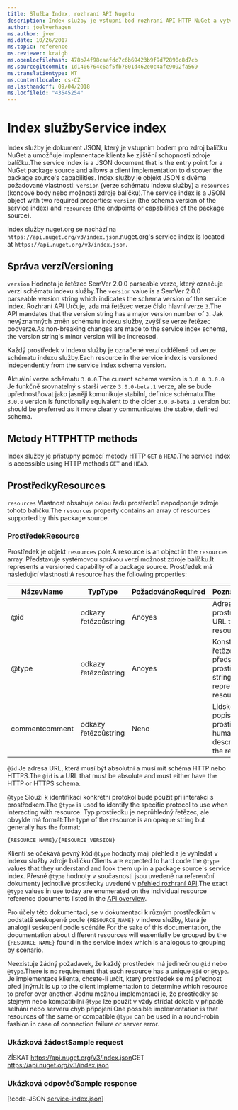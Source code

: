 ```yaml
---
title: Služba Index, rozhraní API Nugetu
description: Index služby je vstupní bod rozhraní API HTTP NuGet a vytváří výčet možností serveru.
author: joelverhagen
ms.author: jver
ms.date: 10/26/2017
ms.topic: reference
ms.reviewer: kraigb
ms.openlocfilehash: 478b74f98caafdc7c6b69423b9f9d72890c8d7cb
ms.sourcegitcommit: 1d1406764c6af5fb7801d462e0c4afc9092fa569
ms.translationtype: MT
ms.contentlocale: cs-CZ
ms.lasthandoff: 09/04/2018
ms.locfileid: "43545254"
---
```

# <a name="service-index"></a><span data-ttu-id="e1282-103">Index služby</span><span class="sxs-lookup"><span data-stu-id="e1282-103">Service index</span></span>

<span data-ttu-id="e1282-104">Index služby je dokument JSON, který je vstupním bodem pro zdroj balíčku NuGet a umožňuje implementace klienta ke zjištění schopnosti zdroje balíčku.</span><span class="sxs-lookup"><span data-stu-id="e1282-104">The service index is a JSON document that is the entry point for a NuGet package source and allows a client implementation to discover the package source's capabilities.</span></span> <span data-ttu-id="e1282-105">Index služby je objekt JSON s dvěma požadované vlastnosti: `version` (verze schématu indexu služby) a `resources` (koncové body nebo možnosti zdroje balíčku).</span><span class="sxs-lookup"><span data-stu-id="e1282-105">The service index is a JSON object with two required properties: `version` (the schema version of the service index) and `resources`  (the endpoints or capabilities of the package source).</span></span>

<span data-ttu-id="e1282-106">index služby nuget.org se nachází na `https://api.nuget.org/v3/index.json`.</span><span class="sxs-lookup"><span data-stu-id="e1282-106">nuget.org's service index is located at `https://api.nuget.org/v3/index.json`.</span></span>

## <a name="versioning"></a><span data-ttu-id="e1282-107">Správa verzí</span><span class="sxs-lookup"><span data-stu-id="e1282-107">Versioning</span></span>

<span data-ttu-id="e1282-108">`version` Hodnota je řetězec SemVer 2.0.0 parseable verze, který označuje verzi schématu indexu služby.</span><span class="sxs-lookup"><span data-stu-id="e1282-108">The `version` value is a SemVer 2.0.0 parseable version string which indicates the schema version of the service index.</span></span> <span data-ttu-id="e1282-109">Rozhraní API Určuje, zda má řetězec verze číslo hlavní verze `3`.</span><span class="sxs-lookup"><span data-stu-id="e1282-109">The API mandates that the version string has a major version number of `3`.</span></span> <span data-ttu-id="e1282-110">Jak nevýznamných změn schématu indexu služby, zvýší se verze řetězec podverze.</span><span class="sxs-lookup"><span data-stu-id="e1282-110">As non-breaking changes are made to the service index schema, the version string's minor version will be increased.</span></span>

<span data-ttu-id="e1282-111">Každý prostředek v indexu služby je označené verzí odděleně od verze schématu indexu služby.</span><span class="sxs-lookup"><span data-stu-id="e1282-111">Each resource in the service index is versioned independently from the service index schema version.</span></span>

<span data-ttu-id="e1282-112">Aktuální verze schématu `3.0.0`.</span><span class="sxs-lookup"><span data-stu-id="e1282-112">The current schema version is `3.0.0`.</span></span> <span data-ttu-id="e1282-113">`3.0.0` Je funkčně srovnatelný s starší verze `3.0.0-beta.1` verze, ale se bude upřednostňovat jako jasněji komunikuje stabilní, definice schématu.</span><span class="sxs-lookup"><span data-stu-id="e1282-113">The `3.0.0` version is functionally equivalent to the older `3.0.0-beta.1` version but should be preferred as it more clearly communicates the stable, defined schema.</span></span>

## <a name="http-methods"></a><span data-ttu-id="e1282-114">Metody HTTP</span><span class="sxs-lookup"><span data-stu-id="e1282-114">HTTP methods</span></span>

<span data-ttu-id="e1282-115">Index služby je přístupný pomocí metody HTTP `GET` a `HEAD`.</span><span class="sxs-lookup"><span data-stu-id="e1282-115">The service index is accessible using HTTP methods `GET` and `HEAD`.</span></span>

## <a name="resources"></a><span data-ttu-id="e1282-116">Prostředky</span><span class="sxs-lookup"><span data-stu-id="e1282-116">Resources</span></span>

<span data-ttu-id="e1282-117">`resources` Vlastnost obsahuje celou řadu prostředků nepodporuje zdroje tohoto balíčku.</span><span class="sxs-lookup"><span data-stu-id="e1282-117">The `resources` property contains an array of resources supported by this package source.</span></span>

### <a name="resource"></a><span data-ttu-id="e1282-118">Prostředek</span><span class="sxs-lookup"><span data-stu-id="e1282-118">Resource</span></span>

<span data-ttu-id="e1282-119">Prostředek je objekt `resources` pole.</span><span class="sxs-lookup"><span data-stu-id="e1282-119">A resource is an object in the `resources` array.</span></span> <span data-ttu-id="e1282-120">Představuje systémovou správou verzí možnost zdroje balíčku.</span><span class="sxs-lookup"><span data-stu-id="e1282-120">It represents a versioned capability of a package source.</span></span> <span data-ttu-id="e1282-121">Prostředek má následující vlastnosti:</span><span class="sxs-lookup"><span data-stu-id="e1282-121">A resource has the following properties:</span></span>

<span data-ttu-id="e1282-122">Název</span><span class="sxs-lookup"><span data-stu-id="e1282-122">Name</span></span>          | <span data-ttu-id="e1282-123">Typ</span><span class="sxs-lookup"><span data-stu-id="e1282-123">Type</span></span>   | <span data-ttu-id="e1282-124">Požadováno</span><span class="sxs-lookup"><span data-stu-id="e1282-124">Required</span></span> | <span data-ttu-id="e1282-125">Poznámky</span><span class="sxs-lookup"><span data-stu-id="e1282-125">Notes</span></span>
------------- | ------ | -------- | -----
@id           | <span data-ttu-id="e1282-126">odkazy řetězců</span><span class="sxs-lookup"><span data-stu-id="e1282-126">string</span></span> | <span data-ttu-id="e1282-127">Ano</span><span class="sxs-lookup"><span data-stu-id="e1282-127">yes</span></span>      | <span data-ttu-id="e1282-128">Adresa URL k prostředku</span><span class="sxs-lookup"><span data-stu-id="e1282-128">The URL to the resource</span></span>
@type         | <span data-ttu-id="e1282-129">odkazy řetězců</span><span class="sxs-lookup"><span data-stu-id="e1282-129">string</span></span> | <span data-ttu-id="e1282-130">Ano</span><span class="sxs-lookup"><span data-stu-id="e1282-130">yes</span></span>      | <span data-ttu-id="e1282-131">Konstanta řetězec představující typ prostředku</span><span class="sxs-lookup"><span data-stu-id="e1282-131">A string constant representing the resource type</span></span>
<span data-ttu-id="e1282-132">comment</span><span class="sxs-lookup"><span data-stu-id="e1282-132">comment</span></span>       | <span data-ttu-id="e1282-133">odkazy řetězců</span><span class="sxs-lookup"><span data-stu-id="e1282-133">string</span></span> | <span data-ttu-id="e1282-134">Ne</span><span class="sxs-lookup"><span data-stu-id="e1282-134">no</span></span>       | <span data-ttu-id="e1282-135">Lidské čitelný popis prostředku</span><span class="sxs-lookup"><span data-stu-id="e1282-135">A human readable description of the resource</span></span>

<span data-ttu-id="e1282-136">`@id` Je adresa URL, která musí být absolutní a musí mít schéma HTTP nebo HTTPS.</span><span class="sxs-lookup"><span data-stu-id="e1282-136">The `@id` is a URL that must be absolute and must either have the HTTP or HTTPS schema.</span></span>

<span data-ttu-id="e1282-137">`@type` Slouží k identifikaci konkrétní protokol bude použit při interakci s prostředkem.</span><span class="sxs-lookup"><span data-stu-id="e1282-137">The `@type` is used to identify the specific protocol to use when interacting with resource.</span></span> <span data-ttu-id="e1282-138">Typ prostředku je neprůhledný řetězec, ale obvykle má formát:</span><span class="sxs-lookup"><span data-stu-id="e1282-138">The type of the resource is an opaque string but generally has the format:</span></span>

    {RESOURCE_NAME}/{RESOURCE_VERSION}

<span data-ttu-id="e1282-139">Klienti se očekává pevný kód `@type` hodnoty mají přehled a je vyhledat v indexu služby zdroje balíčku.</span><span class="sxs-lookup"><span data-stu-id="e1282-139">Clients are expected to hard code the `@type` values that they understand and look them up in a package source's service index.</span></span> <span data-ttu-id="e1282-140">Přesné `@type` hodnoty v současnosti jsou uvedené na referenční dokumenty jednotlivé prostředky uvedené v [přehled rozhraní API](overview.md#resources-and-schema).</span><span class="sxs-lookup"><span data-stu-id="e1282-140">The exact `@type` values in use today are enumerated on the individual resource reference documents listed in the [API overview](overview.md#resources-and-schema).</span></span>

<span data-ttu-id="e1282-141">Pro účely této dokumentaci, se v dokumentaci k různým prostředkům v podstatě seskupené podle `{RESOURCE_NAME}` v indexu služby, která je analogií seskupení podle scénáře.</span><span class="sxs-lookup"><span data-stu-id="e1282-141">For the sake of this documentation, the documentation about different resources will essentially be grouped by the `{RESOURCE_NAME}` found in the service index which is analogous to grouping by scenario.</span></span> 

<span data-ttu-id="e1282-142">Neexistuje žádný požadavek, že každý prostředek má jedinečnou `@id` nebo `@type`.</span><span class="sxs-lookup"><span data-stu-id="e1282-142">There is no requirement that each resource has a unique `@id` or `@type`.</span></span> <span data-ttu-id="e1282-143">Je implementace klienta, chcete-li určit, který prostředek se má přednost před jiným.</span><span class="sxs-lookup"><span data-stu-id="e1282-143">It is up to the client implementation to determine which resource to prefer over another.</span></span> <span data-ttu-id="e1282-144">Jednu možnou implementaci je, že prostředky se stejným nebo kompatibilní `@type` lze použít v vždy střídat dokola v případě selhání nebo serveru chyb připojení.</span><span class="sxs-lookup"><span data-stu-id="e1282-144">One possible implementation is that resources of the same or compatible `@type` can be used in a round-robin fashion in case of connection failure or server error.</span></span>

### <a name="sample-request"></a><span data-ttu-id="e1282-145">Ukázková žádost</span><span class="sxs-lookup"><span data-stu-id="e1282-145">Sample request</span></span>

<span data-ttu-id="e1282-146">ZÍSKAT https://api.nuget.org/v3/index.json</span><span class="sxs-lookup"><span data-stu-id="e1282-146">GET https://api.nuget.org/v3/index.json</span></span>

### <a name="sample-response"></a><span data-ttu-id="e1282-147">Ukázková odpověď</span><span class="sxs-lookup"><span data-stu-id="e1282-147">Sample response</span></span>

[!code-JSON [service-index.json](./_data/service-index.json)]
